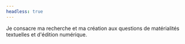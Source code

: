 ```yaml
---
headless: true
---
```


Je consacre ma recherche et ma création aux questions de matérialités textuelles et d'édition numérique. 
